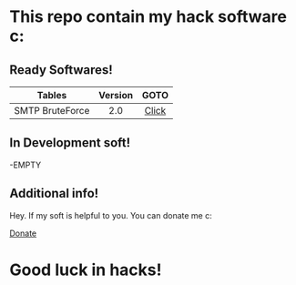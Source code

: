 # This repo contain my hack software c:

## Ready Softwares!
| Tables        | Version       | GOTO  |
| ------------- |:-------------:| :----:|
| SMTP BruteForce      | 2.0 | [Click](../master/SMTP%20BruteForce%20v2) |

## In Development soft!
-EMPTY

## Additional info!
Hey. If my soft is helpful to you. You can donate me c:

[Donate](https://paypal.me/vo1t/)

# Good luck in hacks!

